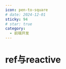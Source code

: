 ```yaml
---
icon: pen-to-square
# date: 2024-12-01
sticky: 94
# star: true
category:
  - 前端开发
---
```


<!-- more -->
# ref与reactive
<refReactive></refReactive>
